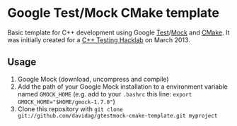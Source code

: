 # Google Test/Mock CMake template

Basic template for C++ development using Google [Test](http://code.google.com/p/googletest/)/[Mock](http://code.google.com/p/googlemock/) and [CMake](http://www.cmake.org/). It was initially created for a [C++ Testing Hacklab](https://speakerdeck.com/davidag/how-i-do-c-plus-plus-testing) on March 2013.

## Usage

1. Google Mock (download, uncompress and compile)
2. Add the path of your Google Mock installation to a environment variable named `GMOCK_HOME` (e.g. add to your `.bashrc` this line: `export GMOCK_HOME="$HOME/gmock-1.7.0"`)
3. Clone this repository with `git clone git://github.com/davidag/gtestmock-cmake-template.git myproject`
